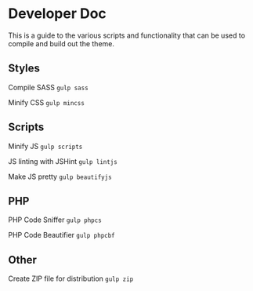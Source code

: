 # Developer Doc

This is a guide to the various scripts and functionality that can be used to compile and build out the theme.

## Styles

Compile SASS `gulp sass`

Minify CSS `gulp mincss`

## Scripts

Minify JS `gulp scripts`

JS linting with JSHint `gulp lintjs`

Make JS pretty `gulp beautifyjs`

## PHP

PHP Code Sniffer `gulp phpcs`

PHP Code Beautifier `gulp phpcbf`

## Other

Create ZIP file for distribution `gulp zip`
